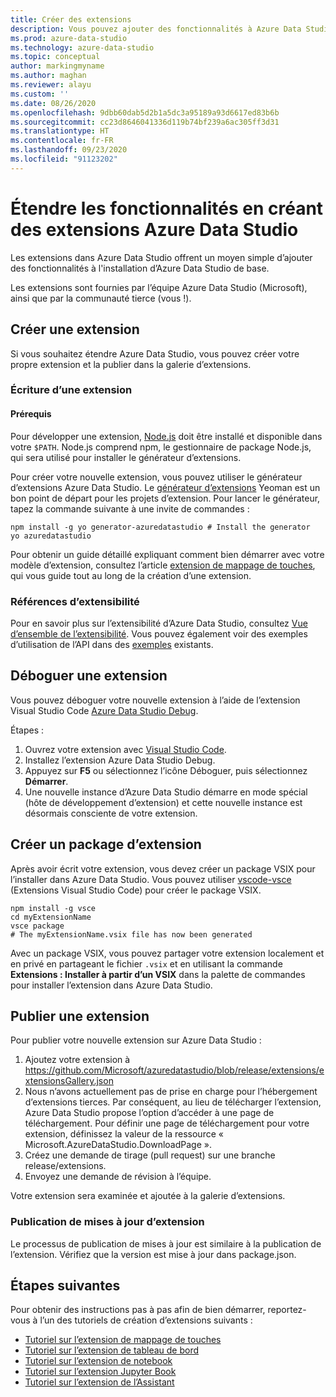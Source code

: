 ```yaml
---
title: Créer des extensions
description: Vous pouvez ajouter des fonctionnalités à Azure Data Studio à l’aide d’une extension. Découvrez comment en créer une et comment la publier dans la galerie d’extensions.
ms.prod: azure-data-studio
ms.technology: azure-data-studio
ms.topic: conceptual
author: markingmyname
ms.author: maghan
ms.reviewer: alayu
ms.custom: ''
ms.date: 08/26/2020
ms.openlocfilehash: 9dbb60dab5d2b1a5dc3a95189a93d6617ed83b6b
ms.sourcegitcommit: cc23d8646041336d119b74bf239a6ac305ff3d31
ms.translationtype: HT
ms.contentlocale: fr-FR
ms.lasthandoff: 09/23/2020
ms.locfileid: "91123202"
---
```

# <a name="extend-the-functionality-by-creating-azure-data-studio-extensions"></a>Étendre les fonctionnalités en créant des extensions Azure Data Studio

Les extensions dans Azure Data Studio offrent un moyen simple d’ajouter des fonctionnalités à l'installation d’Azure Data Studio de base.

Les extensions sont fournies par l’équipe Azure Data Studio (Microsoft), ainsi que par la communauté tierce (vous !).

## <a name="author-an-extension"></a>Créer une extension

Si vous souhaitez étendre Azure Data Studio, vous pouvez créer votre propre extension et la publier dans la galerie d’extensions.

### <a name="writing-an-extension"></a>Écriture d’une extension

#### <a name="prerequisites"></a>Prérequis

Pour développer une extension, [Node.js](https://nodejs.org/) doit être installé et disponible dans votre `$PATH`. Node.js comprend npm, le gestionnaire de package Node.js, qui sera utilisé pour installer le générateur d’extensions.

Pour créer votre nouvelle extension, vous pouvez utiliser le générateur d’extensions Azure Data Studio. Le [générateur d’extensions](https://www.npmjs.com/package/generator-azuredatastudio) Yeoman est un bon point de départ pour les projets d’extension. Pour lancer le générateur, tapez la commande suivante à une invite de commandes :

```console
npm install -g yo generator-azuredatastudio # Install the generator
yo azuredatastudio
```

Pour obtenir un guide détaillé expliquant comment bien démarrer avec votre modèle d’extension, consultez l’article [extension de mappage de touches](keymap-extension.md), qui vous guide tout au long de la création d’une extension.

### <a name="extensibility-references"></a>Références d’extensibilité

Pour en savoir plus sur l’extensibilité d’Azure Data Studio, consultez [Vue d’ensemble de l’extensibilité](../extensibility.md). Vous pouvez également voir des exemples d’utilisation de l’API dans des [exemples](https://github.com/Microsoft/azuredatastudio/tree/main/samples) existants.

## <a name="debug-an-extension"></a>Déboguer une extension

Vous pouvez déboguer votre nouvelle extension à l’aide de l’extension Visual Studio Code [Azure Data Studio Debug](https://github.com/kevcunnane/sqlops-debug).

Étapes :

1. Ouvrez votre extension avec [Visual Studio Code](https://code.visualstudio.com/).
2. Installez l’extension Azure Data Studio Debug.
3. Appuyez sur **F5** ou sélectionnez l’icône Déboguer, puis sélectionnez **Démarrer**.
4. Une nouvelle instance d’Azure Data Studio démarre en mode spécial (hôte de développement d’extension) et cette nouvelle instance est désormais consciente de votre extension.

## <a name="create-an-extension-package"></a>Créer un package d’extension

Après avoir écrit votre extension, vous devez créer un package VSIX pour l’installer dans Azure Data Studio. Vous pouvez utiliser [vscode-vsce](https://github.com/Microsoft/vscode-vsce) (Extensions Visual Studio Code) pour créer le package VSIX.

```console
npm install -g vsce
cd myExtensionName
vsce package
# The myExtensionName.vsix file has now been generated
```

Avec un package VSIX, vous pouvez partager votre extension localement et en privé en partageant le fichier `.vsix` et en utilisant la commande **Extensions : Installer à partir d’un VSIX** dans la palette de commandes pour installer l’extension dans Azure Data Studio.

## <a name="publish-an-extension"></a>Publier une extension

Pour publier votre nouvelle extension sur Azure Data Studio :

1. Ajoutez votre extension à https://github.com/Microsoft/azuredatastudio/blob/release/extensions/extensionsGallery.json
2. Nous n’avons actuellement pas de prise en charge pour l’hébergement d’extensions tierces. Par conséquent, au lieu de télécharger l’extension, Azure Data Studio propose l’option d’accéder à une page de téléchargement. Pour définir une page de téléchargement pour votre extension, définissez la valeur de la ressource « Microsoft.AzureDataStudio.DownloadPage ».
3. Créez une demande de tirage (pull request) sur une branche release/extensions.
4. Envoyez une demande de révision à l’équipe.

Votre extension sera examinée et ajoutée à la galerie d’extensions.

### <a name="publishing-extension-updates"></a>Publication de mises à jour d’extension

Le processus de publication de mises à jour est similaire à la publication de l’extension. Vérifiez que la version est mise à jour dans package.json.

## <a name="next-steps"></a>Étapes suivantes

Pour obtenir des instructions pas à pas afin de bien démarrer, reportez-vous à l’un des tutoriels de création d’extensions suivants :

- [Tutoriel sur l’extension de mappage de touches](keymap-extension.md)
- [Tutoriel sur l’extension de tableau de bord](dashboard-extension.md)
- [Tutoriel sur l’extension de notebook](notebook-extension.md)
- [Tutoriel sur l’extension Jupyter Book](jupyter-book-extension.md)
- [Tutoriel sur l’extension de l’Assistant](wizard-extension.md)
